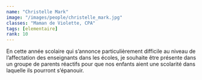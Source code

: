 ```yaml
---
name: "Christelle Mark"
image: "/images/people/christelle_mark.jpg"
classes: "Maman de Violette, CPA"
tags: [elementaire]
rank: 10
---
```


En cette année scolaire qui s’annonce particulièrement difficile au niveau de l’affectation des enseignants dans les écoles, je souhaite être présente dans un groupe de parents réactifs pour que nos enfants aient une scolarité dans laquelle ils pourront s’épanouir.

